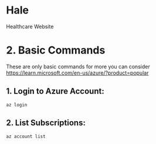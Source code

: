 # Hale
Healthcare Website 

# 2. Basic Commands
These are only basic commands for more you can consider https://learn.microsoft.com/en-us/azure/?product=popular

## 1. Login to Azure Account:
```az login```

## 2. List Subscriptions:
```az account list```

